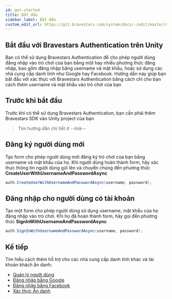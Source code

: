 ```yaml
---
id: get-started
title: Bắt đầu
sidebar_label: Bắt đầu
custom_edit_url: https://git.bravestars.com/system/docs/-/edit/master/docs/sdk/get-started.md
---
```


## Bắt đầu với Bravestars Authentication trên Unity
Bạn có thể sử dụng Bravestars Authentication để cho phép người dùng đăng nhập vào trò chơi của bạn bằng một hay nhiều phương thức đăng nhập, bao gồm đăng nhập bằng username và mật khẩu, hoặc sử dụng các nhà cung cấp danh tính như Google hay Facebook. Hướng dẫn này giúp bạn bắt đầu với xác thực với Bravestars Authentication bằng cách chỉ cho bạn cách thêm username và mật khẩu vào trò chơi của bạn
## Trước khi bắt đầu
Trước khi có thể sử dụng Bravestars Authentication, bạn cần phải thêm Bravestars SDK vào Unity project của bạn
>Tìm hướng dẫn chi tiết ở --link--
## Đăng ký người dùng mới
Tạo form cho phép người dùng mới đăng ký trò chơi của bạn bằng username và mật khẩu của họ. Khi người dùng hoàn thành form, hãy xác thực thông tin người dùng gửi lên và chuyển chúng đến phương thức
 **CreateUserWithUsernameAndPasswordAsync**
```csharp
auth.CreateUserWithUsernameAndPasswordAsync(username, password);
```
## Đăng nhập cho người dùng có tài khoản
Tạo một form cho phép người dùng sử dụng username, mật khẩu của họ đăng nhập vào trò chơi. Khi họ đã hoàn thành form, hãy gọi đến phương thức **SignInWithUsernameAndPasswordAsync**
```csharp
auth.SignInWithUsernameAndPasswordAsync(username, password);
```
## Kế tiếp
Tìm hiểu cách thêm hỗ trợ cho các nhà cung cấp danh tính khác và tài khoản khách ẩn danh:
- [Quản lý người dùng](sdk/manage-users.md)
- [Đăng nhập bằng Google](sdk/google-signin.md)
- [Đăng nhập bằng Facebook](sdk/facebook-signin.md)
- [Xác thực Ẩn danh](sdk/anonymous-authentication.md)
